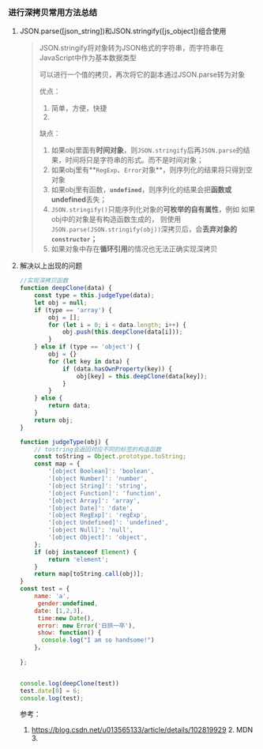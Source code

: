 

### 进行深拷贝常用方法总结

1. JSON.parse([json_string])和JSON.stringify([js_object])组合使用

   > JSON.stringify将对象转为JSON格式的字符串，而字符串在JavaScript中作为基本数据类型
   >
   > 可以进行一个值的拷贝，再次将它的副本通过JSON.parse转为对象
   >
   > 优点：
   >
   > 	1.  简单，方便，快捷
   >  	2.  
   >
   > 缺点：
   >
   > 1. 如果obj里面有**时间对象**，则`JSON.stringify`后再`JSON.parse`的结果，时间将只是字符串的形式。而不是时间对象；
   > 2. 如果obj里有**`RegExp`、`Error`对象**，则序列化的结果将只得到空对象
   > 3. 如果obj里有函数，**`undefined`**，则序列化的结果会把**函数或 undefined**丢失；
   > 4. `JSON.stringify()`只能序列化对象的**可枚举的自有属性**，例如 如果obj中的对象是有构造函数生成的， 则使用`JSON.parse(JSON.stringify(obj))`深拷贝后，会**丢弃对象的`constructor`；**
   > 5. 如果对象中存在**循环引用**的情况也无法正确实现深拷贝

2. 解决以上出现的问题

   ```js
   //实现深拷贝函数
   function deepClone(data) {
       const type = this.judgeType(data);
       let obj = null;
       if (type == 'array') {
           obj = [];
           for (let i = 0; i < data.length; i++) {
               obj.push(this.deepClone(data[i]));
           }
       } else if (type == 'object') {
           obj = {}
           for (let key in data) {
               if (data.hasOwnProperty(key)) {
                   obj[key] = this.deepClone(data[key]);
               }
           }
       } else {
           return data;
       }
       return obj;
   }
   
   function judgeType(obj) {
       // tostring会返回对应不同的标签的构造函数
       const toString = Object.prototype.toString;
       const map = {
           '[object Boolean]': 'boolean',
           '[object Number]': 'number',
           '[object String]': 'string',
           '[object Function]': 'function',
           '[object Array]': 'array',
           '[object Date]': 'date',
           '[object RegExp]': 'regExp',
           '[object Undefined]': 'undefined',
           '[object Null]': 'null',
           '[object Object]': 'object',
       };
       if (obj instanceof Element) {
           return 'element';
       }
       return map[toString.call(obj)];
   }
   const test = {
       name: 'a',
     	gender:undefined,
       date: [1,2,3],
     	time:new Date(),
     	error: new Error('日拱一卒'),
     	show: function() {
         console.log("I am so handsome!")
       }，
     	
   };
   
   
   console.log(deepClone(test))
   test.date[0] = 6;
   console.log(test);
   
   ```

   参考： 

   	1. https://blog.csdn.net/u013565133/article/details/102819929
    	2. MDN
    	3. 